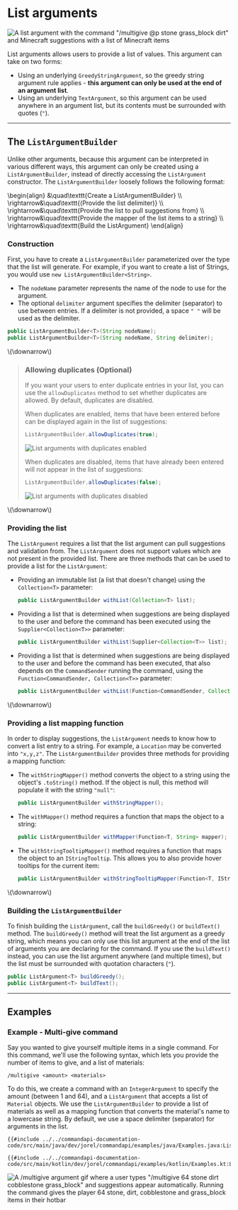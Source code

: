 # List arguments

![A list argument with the command "/multigive @p stone grass_block dirt" and Minecraft suggestions with a list of Minecraft items](./images/arguments/listargument.png)

List arguments allows users to provide a list of values. This argument can take on two forms:

- Using an underlying `GreedyStringArgument`, so the greedy string argument rule applies - **this argument can only be used at the end of an argument list**.
- Using an underlying `TextArgument`, so this argument can be used anywhere in an argument list, but its contents must be surrounded with quotes (`"`).

-----

## The `ListArgumentBuilder`

Unlike other arguments, because this argument can be interpreted in various different ways, this argument can only be created using a `ListArgumentBuilder`, instead of directly accessing the `ListArgument` constructor. The `ListArgumentBuilder` loosely follows the following format:

\begin{align}
&\quad\texttt{Create a ListArgumentBuilder} \\\\
\rightarrow&\quad\texttt{\(Provide the list delimiter\)} \\\\
\rightarrow&\quad\texttt{Provide the list to pull suggestions from} \\\\
\rightarrow&\quad\texttt{Provide the mapper of the list items to a string} \\\\
\rightarrow&\quad\texttt{Build the ListArgument}
\end{align}

### Construction

First, you have to create a `ListArgumentBuilder` parameterized over the type that the list will generate. For example, if you want to create a list of Strings, you would use `new ListArgumentBuilder<String>`.

- The `nodeName` parameter represents the name of the node to use for the argument.
- The optional `delimiter` argument specifies the delimiter (separator) to use between entries. If a delimiter is not provided, a space `" "` will be used as the delimiter.

```java
public ListArgumentBuilder<T>(String nodeName);
public ListArgumentBuilder<T>(String nodeName, String delimiter);
```

\\(\downarrow\\)

> ### Allowing duplicates (Optional)
>
> If you want your users to enter duplicate entries in your list, you can use the `allowDuplicates` method to set whether duplicates are allowed. By default, duplicates are disabled.
>
> When duplicates are enabled, items that have been entered before can be displayed again in the list of suggestions:
>
> ```java
> ListArgumentBuilder.allowDuplicates(true);
> ```
>
> ![List arguments with duplicates enabled](./images/arguments/listargument_with_duplicates.gif)
>
> When duplicates are disabled, items that have already been entered will not appear in the list of suggestions:
>
> ```java
> ListArgumentBuilder.allowDuplicates(false);
> ```
>
> ![List arguments with duplicates disabled](./images/arguments/listargument_without_duplicates.gif)

\\(\downarrow\\)

### Providing the list

The `ListArgument` requires a list that the list argument can pull suggestions and validation from. The `ListArgument` does not support values which are not present in the provided list. There are three methods that can be used to provide a list for the `ListArgument`:

- Providing an immutable list (a list that doesn't change) using the `Collection<T>` parameter:

  ```java
  public ListArgumentBuilder withList(Collection<T> list);
  ```

- Providing a list that is determined when suggestions are being displayed to the user and before the command has been executed using the `Supplier<Collection<T>>` parameter:

  ```java
  public ListArgumentBuilder withList(Supplier<Collection<T>> list);
  ```

- Providing a list that is determined when suggestions are being displayed to the user and before the command has been executed, that also depends on the `CommandSender` running the command, using the `Function<CommandSender, Collection<T>>` parameter:

  ```java
  public ListArgumentBuilder withList(Function<CommandSender, Collection<T>> list);
  ```

\\(\downarrow\\)

### Providing a list mapping function

In order to display suggestions, the `ListArgument` needs to know how to convert a list entry to a string. For example, a `Location` may be converted into `"x,y,z"`. The `ListArgumentBuilder` provides three methods for providing a mapping function:

- The `withStringMapper()` method converts the object to a string using the object's `.toString()` method. If the object is null, this method will populate it with the string `"null"`:

  ```java
  public ListArgumentBuilder withStringMapper();
  ```

- The `withMapper()` method requires a function that maps the object to a string:

  ```java
  public ListArgumentBuilder withMapper(Function<T, String> mapper);
  ```

- The `withStringTooltipMapper()` method requires a function that maps the object to an `IStringTooltip`. This allows you to also provide hover tooltips for the current item:

  ```java
  public ListArgumentBuilder withStringTooltipMapper(Function<T, IStringTooltip> mapper);
  ```

\\(\downarrow\\)

### Building the `ListArgumentBuilder`

To finish building the `ListArgument`, call the `buildGreedy()` or `buildText()` method. The `buildGreedy()` method will treat the list argument as a greedy string, which means you can only use this list argument at the end of the list of arguments you are declaring for the command. If you use the `buildText()` instead, you can use the list argument anywhere (and multiple times), but the list must be surrounded with quotation characters (`"`).

```java
public ListArgument<T> buildGreedy();
public ListArgument<T> buildText();
```

-----

## Examples

<div class="example">

### Example - Multi-give command

Say you wanted to give yourself multiple items in a single command. For this command, we'll use the following syntax, which lets you provide the number of items to give, and a list of materials:

```mccmd
/multigive <amount> <materials>
```

To do this, we create a command with an `IntegerArgument` to specify the amount (between 1 and 64), and a `ListArgument` that accepts a list of `Material` objects. We use the `ListArgumentBuilder` to provide a list of materials as well as a mapping function that converts the material's name to a lowercase string. By default, we use a space delimiter (separator) for arguments in the list.

<div class="multi-pre">

```java,Java
{{#include ../../commandapi-documentation-code/src/main/java/dev/jorel/commandapi/examples/java/Examples.java:ListArgument_MultiGive}}
```

```kotlin,Kotlin
{{#include ../../commandapi-documentation-code/src/main/kotlin/dev/jorel/commandapi/examples/kotlin/Examples.kt:ListArgument_MultiGive}}
```

</div>

![A /multigive argument gif where a user types "/multigive 64 stone dirt cobblestone grass_block" and suggestions appear automatically. Running the command gives the player 64 stone, dirt, cobblestone and grass_block items in their hotbar](./images/arguments/listargument_multigive.gif)

</div>
